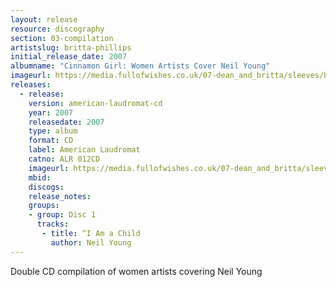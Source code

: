 ```yaml
---
layout: release
resource: discography
section: 03-compilation
artistslug: britta-phillips
initial_release_date: 2007
albumname: "Cinnamon Girl: Women Artists Cover Neil Young"
imageurl: https://media.fullofwishes.co.uk/07-dean_and_britta/sleeves/britta-phillips-cinnamon-girl.jpg
releases:
  - release:
    version: american-laudromat-cd
    year: 2007
    releasedate: 2007
    type: album
    format: CD
    label: American Laudromat
    catno: ALR 012CD
    imageurl: https://media.fullofwishes.co.uk/07-dean_and_britta/sleeves/britta-phillips-cinnamon-girl.jpg
    mbid:
    discogs:
    release_notes:
    groups:
    - group: Disc 1
      tracks:
       - title: ^I Am a Child
         author: Neil Young
---
```

Double CD compilation of women artists covering Neil Young
